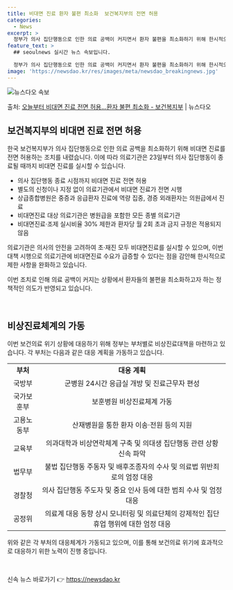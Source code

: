 ```yaml
---
title: 비대면 진료 환자 불편 최소화  보건복지부의 전면 허용
categories:
  - News
excerpt: >
  정부가 의사 집단행동으로 인한 의료 공백이 커지면서 환자 불편을 최소화하기 위해 한시적으로 비대면진료를 전면…
feature_text: >
  ## seoulnews 실시간 뉴스 속보입니다.

  정부가 의사 집단행동으로 인한 의료 공백이 커지면서 환자 불편을 최소화하기 위해 한시적으로 비대면진료를 전면…
image: 'https://newsdao.kr/res/images/meta/newsdao_breakingnews.jpg'
---
```


![뉴스다오 속보](https://newsdao.kr/res/images/meta/newsdao_breakingnews.jpg)

<p>출처: <a href="https://newsdao.kr/3224" rel="dofollow">오늘부터 비대면 진료 전면 허용…환자 불편 최소화 - 보건복지부</a> | 뉴스다오</p>

<h2 data-ke-size="size26">보건복지부의 비대면 진료 전면 허용</h2>
한국 보건복지부가 의사 집단행동으로 인한 의료 공백을 최소화하기 위해 비대면 진료를 전면 허용하는 조치를 내렸습니다. 이에 따라 의료기관은 23일부터 의사 집단행동이 종료될 때까지 비대면 진료를 실시할 수 있습니다.

<ul>
  <li>의사 집단행동 종료 시점까지 비대면 진료 전면 허용</li>
  <li>별도의 신청이나 지정 없이 의료기관에서 비대면 진료가 전면 시행</li>
  <li>상급종합병원은 중증과 응급환자 진료에 역량 집중, 경증 외래환자는 의원급에서 진료</li>
  <li>비대면진료 대상 의료기관은 병원급을 포함한 모든 종별 의료기관</li>
  <li>비대면진료·조제 실시비율 30% 제한과 환자당 월 2회 초과 금지 규정은 적용되지 않음</li>
</ul>

의료기관은 의사의 안전을 고려하여 초·재진 모두 비대면진료를 실시할 수 있으며, 이번 대책 시행으로 의료기관에 비대면진료 수요가 급증할 수 있다는 점을 감안해 한시적으로 제한 사항을 완화하고 있습니다.

이번 조치로 인해 의료 공백이 커지는 상황에서 환자들의 불편을 최소화하고자 하는 정책적인 의도가 반영되고 있습니다.

<p data-ke-size="size16">&nbsp;</p>

<h2 data-ke-size="size26">비상진료체계의 가동</h2>
이번 보건의료 위기 상황에 대응하기 위해 정부는 부처별로 비상진료대책을 마련하고 있습니다. 각 부처는 다음과 같은 대응 계획을 가동하고 있습니다.

<table>
  <tr>
    <td style="text-align: center; height: 17px;"><b>부처</b></td>
    <td style="text-align: center; height: 17px;"><b>대응 계획</b></td>
  </tr>
  <tr>
    <td style="text-align: center; height: 17px;">국방부</td>
    <td style="text-align: center; height: 17px;">군병원 24시간 응급실 개방 및 진료근무자 편성</td>
  </tr>
  <tr>
    <td style="text-align: center; height: 17px;">국가보훈부</td>
    <td style="text-align: center; height: 17px;">보훈병원 비상진료체계 가동</td>
  </tr>
  <tr>
    <td style="text-align: center; height: 17px;">고용노동부</td>
    <td style="text-align: center; height: 17px;">산재병원을 통한 환자 이송·전원 등의 지원</td>
  </tr>
  <tr>
    <td style="text-align: center; height: 17px;">교육부</td>
    <td style="text-align: center; height: 17px;">의과대학과 비상연락체계 구축 및 의대생 집단행동 관련 상황 신속 파악</td>
  </tr>
  <tr>
    <td style="text-align: center; height: 17px;">법무부</td>
    <td style="text-align: center; height: 17px;">불법 집단행동 주동자 및 배후조종자의 수사 및 의료법 위반죄로의 엄정 대응</td>
  </tr>
  <tr>
    <td style="text-align: center; height: 17px;">경찰청</td>
    <td style="text-align: center; height: 17px;">의사 집단행동 주도자 및 중요 인사 등에 대한 범죄 수사 및 엄정 대응</td>
  </tr>
  <tr>
    <td style="text-align: center; height: 17px;">공정위</td>
    <td style="text-align: center; height: 17px;">의료계 대응 동향 상시 모니터링 및 의료단체의 강제적인 집단 휴업 행위에 대한 엄정 대응</td>
  </tr>
</table>

위와 같은 각 부처의 대응체계가 가동되고 있으며, 이를 통해 보건의료 위기에 효과적으로 대응하기 위한 노력이 진행 중입니다.

<p data-ke-size="size16">&nbsp;</p> 

신속 뉴스 바로가기 👉 <a href="https://newsdao.kr" rel="dofollow">https://newsdao.kr</a>


